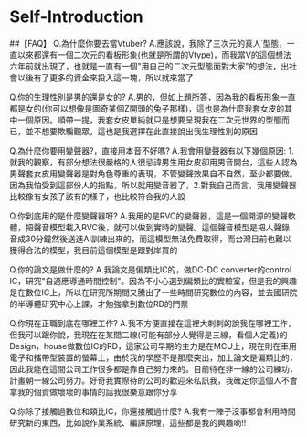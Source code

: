 # Self-Introduction
##【FAQ】
Q.為什麼你要去當Vtuber?
A.應該說，我除了三次元的真人˙型態，一直以來都還有一個二次元的看板形象(也就是所謂的Vtype)，而我當V的這個想法六年前就出現了，也就是一直有一個"用自己的二次元型態面對大家"的想法，出社會以後有了更多的資金來投入這一塊，所以就來當了

Q.你的生理性別是男的還是女的?
A.男的，但如上題所答，因為我的看板形象一直都是女的(你可以想像是圖奇某個Z開頭的兔子那樣)，這也是為什麼我套女皮的其中一個原因。順帶一提，我套女皮單純就只是想要呈現我在二次元世界的型態而已，並不想要欺騙觀眾，這也是我選擇在此直接說出我生理性別的原因

Q.為什麼你要用變聲器?，直接用本音不好嗎?
A.我會用變聲器有以下幾個原因: 1.就我的觀察，有部分想法很嚴格的人很忌諱男生用女皮卻用男音開台，這些人認為男聲套女皮用變聲器是對角色尊重的表現，不管變聲效果自不自然，至少都要做。因為我怕受到這部份人的指點，所以就用變音器了，2.對我自己而言，我用變聲器比較像有女孩子該有的樣子，也比較符合我的人設

Q.你到底用的是什麼變聲器呀?
A.我用的是RVC的變聲器，這是一個開源的變聲軟體，把聲音模型載入RVC後，就可以做到實時的變聲。這個聲音模型是把人聲錄音成30分鐘然後送進AI訓練出來的，而這模型無法免費取得，而台灣目前也難以獲得合法的模型，我目前這個模型是跟對岸買的

Q.你的論文是做什麼的?
A.我論文是偏類比IC的，做DC-DC converter的control IC，研究"自適應導通時間控制"。因為不小心選到偏類比的實驗室，但是我的興趣是在數位IC上，所以在研究所期間又騰出了一些時間研究數位的內容，並去國研院的半導體研究中心上課，才勉強拿到數位RD的門票

Q.你現在正職到底在哪裡工作?
A.我不方便直接在這裡大剌剌的說我在哪裡工作，但我可以跟你說，我現在在某間二線(可能有部分人覺得是三線，看個人定義)的Design，house做數位IC的RD，這家公司早期的主力是在MCU上，現在則在車用電子和攜帶型裝置的螢幕上，由於我的學歷不是那麼突出，加上論文是偏類比的，因此我能在這間公司工作很多都是靠自己努力來的。目前待在非一線的公司練功，計畫朝一線公司努力。好奇我實際待的公司的歡迎來私訊我，我確定你這個人不會拿我的個資做壞壞的事情的話我很樂意跟你分享

Q.你除了接觸過數位和類比IC，你還接觸過什麼?
A.我有一陣子沒事都會利用時間研究新的東西，比如說作業系統、編譯原理，這些都是我的興趣呦!!
